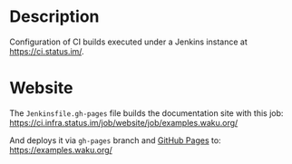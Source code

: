 # Description

Configuration of CI builds executed under a Jenkins instance at https://ci.status.im/.

# Website

The `Jenkinsfile.gh-pages` file builds the documentation site with this job:
https://ci.infra.status.im/job/website/job/examples.waku.org/

And deploys it via `gh-pages` branch and [GitHub Pages](https://pages.github.com/) to:
https://examples.waku.org/
